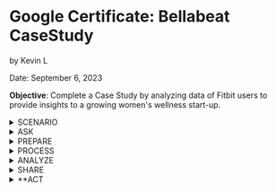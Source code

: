 # Google Certificate: Bellabeat CaseStudy
by Kevin L

Date: September 6, 2023

  **Objective**:
  Complete a Case Study by analyzing data of Fitbit users to provide insights to a growing women's wellness start-up.


<details>
<summary> SCENARIO </summary>

Role-play as a junior data analyst working on the marketing analyst team at Bellabeat, a high-tech manufacturer of
health-focused products for women. Bellabeat is a successful small company, but they have the potential to become a larger
player in the global smart device market. You have been asked to focus on one of Bellabeat’s products and analyze smart device data to gain insight into how consumers are using their smart
devices. The insights you discover will then help guide marketing strategy for the company. You will present your analysis to
the Bellabeat executive team along with your high-level recommendations for Bellabeat’s marketing strategy.

Stakeholders: 
Urška Sršen: Bellabeat’s cofounder and Chief Creative Officer
Sando Mur: Mathematician and Bellabeat’s cofounder; key member of the Bellabeat executive team
Bellabeat marketing analytics team: A team of data analysts responsible for collecting, analyzing, and
reporting data that helps guide Bellabeat’s marketing strategy. You joined this team six months ago and have been
busy learning about Bellabeat’’s mission and business goals — as well as how you, as a junior data analyst, can
help Bellabeat achieve them 
</details>

 <details>
<summary> ASK </summary>

1. What are some trends in smart device usage?
2. How could these trends apply to Bellabeat customers?
3. How could these trends help influence Bellabeat marketing strategy?

 ## Guiding questions
● What is the problem you are trying to solve?

● How can your insights drive business decisions?

## Key tasks
1. Identify the business task
2. Consider key stakeholder

   
</details>

 <details>

<summary> PREPARE </summary>

   Download data source from Kaggle: [FitBit Fitness Tracker Data](https://www.kaggle.com/datasets/arashnic/fitbit)


   ## Key tasks
  1. Download data and store it appropriately.
  2. Identify how it’s organized.
  3. Sort and filter the data.
  4. Determine the credibility of the data.

**Findings:**
Data is downloaded into my PC and uploaded to my [BigQuery Workspace](https://console.cloud.google.com/bigquery?pli=1&project=coral-burner-397615&supportedpurview=project&ws=!1m9!1m4!1m3!1scoral-burner-397615!2sbquxjob_7a74ac93_18a4c56c33b!3sUS!1m3!3m2!1scoral-burner-397615!2sWellness), as well as my personal GoogleDrive

Data is organized in a combination of long and wide data. There are 18 separate .csv files, each containing multiple data points all connected by the primary key: "Id". The "Id" is the user's Id number, and the database contains information on their activity per day, heart-rate, calories burned, BMI, steps, etc.
After sorting and filtering the data, I found out that there are actually 33 distinct users, whereas the database description mentions only 30 users. 

SQL code below to find number of distinct users:

SELECT DISTINCT Id  
FROM `coral-burner-397615.Wellness.Activity` 

Regarding credibility, the data seems to be credible based on author and ethics of how the data was obtained. There are a few concerns worth noting for the ourposes of this case study:
First, 33 users is a very small smaple size and is highly susceptible to bias and outliers skewing the analysis. Idealy, the sample size is close to 75-100 as there are millions of Fitbit users and 33 is a very small percentage of the population.

Secondly, this case-study is designed for a company with a **women-centric** business model. However, the Fitbit Database is not clear as to the gender distribution of it's users. In other words, it would be important to know of the users of the database are mostly women are men. The database might not be too helpful if most of the users were male as women and men have different metabolism that affect weight, calories burned, etc.


 </details>

 <details>

<summary> PROCESS </summary>

Key tasks
1. Check the data for errors.
2. Choose your tools.
3. Transform the data so you can work with it effectively.
4. Document the cleaning process

**Findings:**
This case study was my first time using SQL to analyze and process data. When importing .csvc files from my PC onto BigQuery, I noticed an error that kept appearing:

### Failed to create table: Error while reading data, error message: Could not parse '4/12/2016 2:47:30 AM' as TIMESTAMP for field date (position 1) starting at location 21 with message 'Invalid time zone: AM' 

I assumed this error was due to "AM/PM" as a string causing issues with the time/date format.
I fixed this issue by removing the AM/PM from this column, using the "Find/Replace" tool in Excel. 
After transforming the dta in Excel, I imported it again into my SQL database and re-named it to avoid confusion with the original.
BigQuery Database again for refernece [here](https://console.cloud.google.com/bigquery?pli=1&project=coral-burner-397615&supportedpurview=project&ws=!1m10!1m4!1m3!1scoral-burner-397615!2sbquxjob_7a74ac93_18a4c56c33b!3sUS!1m4!4m3!1scoral-burner-397615!2sWellness!3sCalories)

I used BigQuery to analyze and manipulate the data with SQL, Tableau to create my visualizations, and Github to document my progress and add important notes for future use.
I also used GoogleSheets to help filter data for smaller .csv files, as I found that easier than using SQL.

</details>

 <details>

<summary> ANALYZE </summary>

Key tasks
1. Aggregate your data so it’s useful and accessible.
2. Organize and format your data.
3. Perform calculations.
4. Identify trends and relationships.

**Findings:**
The first thing I wanted to examine was any trends regarding weight. 
Preview of Weight table below:

| Id	| Date | WeightPounds |
| -------------  | -------------  | -------------  |
| 1503960366 |	5/2/2016	| 115.9631465 |
| 1503960366 |	5/3/2016	| 115.9631465 |
| 1927972279 |	4/13/2016	| 294.31712 |
| 2873212765 |	4/21/2016	| 125.0021043 |
| 2873212765 |	5/12/2016	| 126.3248746 |
| 4319703577 |	4/17/2016	| 159.6146812 |
| 4319703577 |	5/4/2016	| 159.3942223 |
| 4558609924 |	4/18/2016	| 153.66219 |
| 4558609924 |	4/25/2016	| 154.984977 |

I noticed that there were only 8 unique users that tracked weight. SQL code below:

SELECT COUNT (DISTINCT Id) as UniqueId
 FROM `coral-burner-397615.Wellness.RealWeight`

This stood out as being a very low sample size to me, but I was still interested so I created a line chart for it to track weight over time. See "SHARE" Tab for visualization.

Next I wanted to track meaningful activity minutes, which I perceived as VeryActiveMinutes + FairlyActiveMinutes. In the 'Activty' speadsheet, I created a formula in SQL to combine these minutes to get the sum of active minutes.
SQL code below:

SELECT Id, ActivityDate, (VeryActiveMinutes + FairlyActiveMinutes ) as ActiveMinutes 
FROM `coral-burner-397615.Wellness.Activity` 

Preview of updated table below:

| Id	| Date | ActiveMinutes |
| -------------  | -------------  | -------------  |
| 8053475328 |	4/12/2016 |	124 |
| 8053475328	| 4/13/2016 |	107 |
| 8053475328	| 4/14/2016 |	124 |
| 8053475328	| 4/15/2016 |	140 |
| 8053475328	| 4/17/2016 |	132 |

Now that I had a summary of how active users were, it was time to examine users who had no activity.

SQL code below:

SELECT Id, COUNTIF(FairlyActiveMinutes + VeryActiveMinutes = 0) as NoActivityDays
FROM `coral-burner-397615.Wellness.Intensity` 
GROUP BY Id

The above code takes the sum of Fairly Active and Very Active Minutes columns, and returns a TRUE value if the sum is zero. Then it groups each instance by user ID. Preview of table result below:

| Id	| NoActivityDays |
| -------------  | -------------  |
| 4020332650	| 23 |
| 8877689391	| 1 |
| 6962181067	| 6 |
| 1644430081	| 9 |
| 2022484408	| 2 |
| 2347167796	| 4 |
| 3977333714	| 1|


Next, I wanted to analyze calories burned. Here, it is hard to determine how the calories burned by exercise is measured, since the human body naturally burns calories in a resting state. In this context, it is also important to remeber that men and woment burn calories differently:

Per the [Cleveland Clinic](https://health.clevelandclinic.org/calories-burned-in-a-day/), women burn around 1,500 calroies a day, whereas men burn around 2,000, without factoring any calories burned through exercise. As I mentioned before, it would be helpful to know which users were men and woment to create a more accurate metric.
As an assumption, I set 1,500 calories as the standard, so any day where a user burned less than 1,500 calories would be flagged. SQL code below:


SELECT Id, COUNTIF(Calories < 1500) as LowCalories
FROM `coral-burner-397615.Wellness.Calories_Sub_1500`
GROUP BY Id
ORDER BY LowCalorIes DESC

This SQL code counts how often a user burned less than 1,500 calories on any guven day, and then sorted it in Descendingf order.

Preview of results:

| Id | LowCalories |
| -------------  | -------------  |
| 1624580081	| 23 |
| 2026352035	| 14 |
| 1844505072	| 14 |
| 3977333714	| 9 |
| 2320127002	| 6 |
| 6117666160	| 6 |
| 5553957443	| 4 |


It might seem obvious, but my analysis shows that the 33 fitbit users were, overall, fairly active. Most users logged data in their Fitbit fairly regularly. The majority of users logged days which I categorized as active; there seems to be a correlation between people who purchase Fitbits and their desire to start or mantain a healthy lifestyle.

 </details>

  <details>

<summary> SHARE </summary>


## Guiding questions
● Were you able to answer the business questions?
● What story does your data tell?
● How do your findings relate to your original question?
● Who is your audience? What is the best way to communicate with them?
● Can data visualization help you share your findings?
● Is your presentation accessible to your audience?
## Key tasks
1. Determine the best way to share your findings.
2. Create effective data visualizations.
3. Present your findings.
4. Ensure your work is accessible.


![WEIGHT](https://drive.google.com/file/d/12A1VMJn8T4FCi_Ggu6cWYo1j1B8vm4mC/view?usp=sharing)


 </details>

 
 <details>

<summary> **ACT </summary>
 </details>





